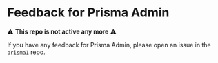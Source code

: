 # Feedback for Prisma Admin

⚠️ **This repo is not active any more** ⚠️

If you have any feedback for Prisma Admin, please open an issue in the [`prisma1`](https://github.com/prisma/prisma1/) repo.
